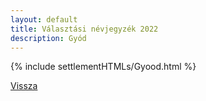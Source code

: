 ```yaml
---
layout: default
title: Választási névjegyzék 2022
description: Gyód
---
```


{% include settlementHTMLs/Gyood.html %}

[Vissza](./)